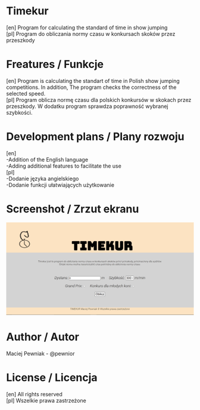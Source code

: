 # Timekur
[en] Program for calculating the standard of time in show jumping </br>
[pl] Program do obliczania normy czasu w konkursach skoków przez przeszkody

# Freatures / Funkcje
[en] Program is calculating the standart of time in Polish show jumping competitions.
In addition, The program checks the correctness of the selected speed.</br>
[pl] Program oblicza normę czasu dla polskich konkursów w skokach przez przeszkody.
W dodatku program sprawdza poprawność wybranej szybkości.
# Development plans / Plany rozwoju
[en] </br>
-Addition of the English language</br>
-Adding additional features to facilitate the use</br>
[pl]</br>
-Dodanie języka angielskiego</br>
-Dodanie funkcji ułatwiających użytkowanie
# Screenshot / Zrzut ekranu
![Screenshot](Timekur/img/Screenshot.png)
# Author / Autor
Maciej Pewniak - @pewnior
# License / Licencja
[en] All rights reserved </br>
[pl] Wszelkie prawa zastrzeżone
